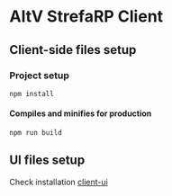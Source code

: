 # AltV StrefaRP Client

## Client-side files setup
### Project setup
```
npm install
```

#### Compiles and minifies for production
```
npm run build
```

## UI files setup
Check installation [client-ui](client-ui/)
